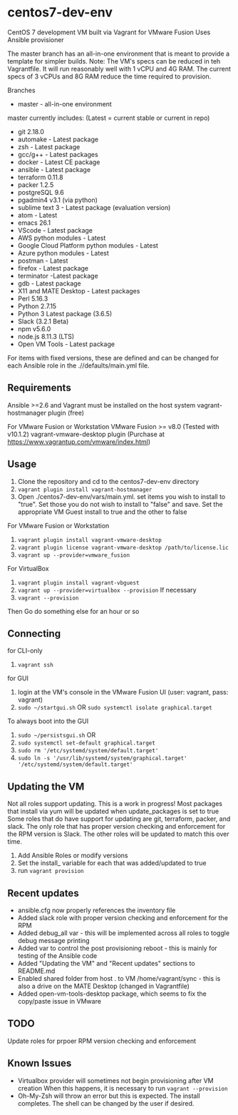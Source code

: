 # centos7-dev-env
CentOS 7 development VM built via Vagrant for VMware Fusion
Uses Ansible provisioner

The master branch has an all-in-one environment that is meant to provide a template for simpler builds.
Note: The VM's specs can be reduced in teh Vagrantfile.  It will run reasonably well with 1 vCPU and 4G RAM.
      The current specs of 3 vCPUs and 8G RAM reduce the time required to provision.


Branches
* master - all-in-one environment


master currently includes: (Latest = current stable or current in repo)
* git 2.18.0
* automake - Latest package
* zsh - Latest package
* gcc/g++ - Latest packages
* docker - Latest CE package
* ansible - Latest package
* terraform 0.11.8
* packer 1.2.5
* postgreSQL 9.6
* pgadmin4 v3.1 (via python)
* sublime text 3 - Latest package (evaluation version)
* atom - Latest
* emacs 26.1
* VScode - Latest package
* AWS python modules - Latest
* Google Cloud Platform python modules - Latest
* Azure python modules - Latest
* postman - Latest
* firefox - Latest package
* terminator -Latest package
* gdb - Latest package
* X11 and MATE Desktop - Latest packages
* Perl 5.16.3
* Python 2.7.15
* Python 3 Latest package (3.6.5)
* Slack (3.2.1 Beta)
* npm v5.6.0
* node.js 8.11.3 (LTS)
* Open VM Tools - Latest package

For items with fixed versions, these are defined and can be changed for each Ansible role in the ./<role>/defaults/main.yml file.


## Requirements
Ansible >=2.6 and Vagrant must be installed on the host system
vagrant-hostmanager plugin (free)

For VMware Fusion or Workstation
VMware Fusion >= v8.0 (Tested with v10.1.2)
vagrant-vmware-desktop plugin (Purchase at https://www.vagrantup.com/vmware/index.html)



## Usage
1. Clone the repository and cd to the centos7-dev-env directory
2. `vagrant plugin install vagrant-hostmanager`
3. Open ./centos7-dev-env/vars/main.yml. set items you wish to install to "true".  Set those you do not wish to install to "false" and save.
   Set the appropriate VM Guest install to true and the other to false

For VMware Fusion or Workstation
1. `vagrant plugin install vagrant-vmware-desktop`
2. `vagrant plugin license vagrant-vmware-desktop /path/to/license.lic`
3. `vagrant up --provider=vmware_fusion`

For VirtualBox
1. `vagrant plugin install vagrant-vbguest`
2. `vagrant up --provider=virtualbox --provision`
If necessary
3. `vagrant --provision` 

Then
Go do something else for an hour or so


## Connecting
for CLI-only
1. `vagrant ssh`

for GUI
1. login at the VM's console in the VMware Fusion UI (user: vagrant, pass: vagrant)
2. `sudo ~/startgui.sh` OR `sudo systemctl isolate graphical.target` 

To always boot into the GUI
1. `sudo ~/persistsgui.sh` 
     OR
2. `sudo systemctl set-default graphical.target`
3. `sudo rm '/etc/systemd/system/default.target'`
4. `sudo ln -s '/usr/lib/systemd/system/graphical.target' '/etc/systemd/system/default.target'`


## Updating the VM
Not all roles support updating.  This is a work in progress!
Most packages that install via yum will be updated when update_packages is set to true
Some roles that do have support for updating are git, terraform, packer, and slack.
The only role that has proper version checking and enforcement for the RPM version is Slack.  The other roles will be updated to match this over time.
1. Add Ansible Roles or modify versions
2. Set the install_<item> variable for each that was added/updated to true
3. run `vagrant provision`


## Recent updates
* ansible.cfg now properly references the inventory file
* Added slack role with proper version checking and enforcement for the RPM
* Added debug_all var - this will be implemented across all roles to toggle debug message printing
* Added var to control the post provisioning reboot - this is mainly for testing of the Ansible code
* Added "Updating the VM" and "Recent updates" sections to README.md
* Enabled shared folder from host . to VM /home/vagrant/sync - this is also a drive on the MATE Desktop (changed in Vagrantfile)
* Added open-vm-tools-desktop package, which seems to fix the copy/paste issue in VMware


## TODO
Update roles for prpoer RPM version checking and enforcement 


## Known Issues
* Virtualbox provider will sometimes not begin provisioning after VM creation
  When this happens, it is necessary to run `vagrant --provision`
* Oh-My-Zsh will throw an error but this is expected.  The install completes. The shell can be changed by the user if desired.
